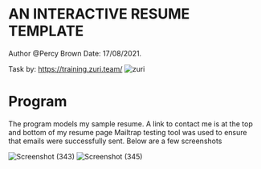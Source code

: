# AN INTERACTIVE RESUME TEMPLATE
Author @Percy Brown
Date: 17/08/2021.

Task by: https://training.zuri.team/
![zuri](https://user-images.githubusercontent.com/53563761/129732010-bb269341-690d-4d00-ac10-95aab6911572.png)


# Program
The program models my sample resume. 
A link to contact me is at the top and bottom of my resume page
Mailtrap testing tool was used to ensure that emails were successfully sent. Below are a few screenshots

![Screenshot (343)](https://user-images.githubusercontent.com/53563761/129941493-7523b4b6-6020-4e9c-b252-75bd88316404.png)
![Screenshot (345)](https://user-images.githubusercontent.com/53563761/129941555-6439dc76-3e35-445d-9c51-419707652e6d.png)

